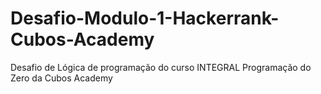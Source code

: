 # Desafio-Modulo-1-Hackerrank-Cubos-Academy
Desafio de Lógica de programação do curso INTEGRAL Programação do Zero da Cubos Academy
